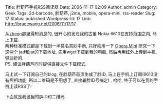 Title: 胖葫芦手机RSS阅读器
Date: 2006-11-17 02:09
Author: admin
Category: Geek
Tags: 2d-barcode, 胖葫芦, j2me, mobile, opera-mini, rss-reader
Slug: 17
Status: published
Wordpress-Id: 17
Link: http://brucewang.net/2006/11/17/17

从[zheng](http://www.klogs.org/2006/11/16/%e8%ae%a9%e4%ba%ba%e8%bd%bb%e6%9d%be%e8%b7%a8%e8%b6%8a%e6%89%8b%e6%9c%ba%e5%92%8c%e4%ba%92%e8%81%94%e7%bd%91%e7%9a%84%e8%83%96%e8%91%ab%e8%8a%a6.html)那里得知消息的,
很开心的发现我的古董 Nokia 6610在支持范围之内,
马上[下载](http://rss.modim.cn/download.htm).  
两种标准模式都是下载到一半莫名其妙中断, 只好动用一下 [Opera
Mini](http://www.opera.com/products/mobile/operamini/) 研究一下这两个
jad和jar的下载地址, 先用wget下载到我的电脑, 然后再用红外上传到手机,
够曲折的.  
PS. 建议[胖葫芦](http://rss.modim.cn)同时提供直接文件下载模式.

马上试一下订阅自己的blog, 在胖葫芦首页生成了胖ID,
马上在手机上订阅(6610没有照相功能, 所以二维码是不用想了,
直接输胖ID号搞定) , 哈哈, 终于可以在我的手机上读RSS了!

下面就是我这里的胖ID和二维码

<p>
<script type="text/javascript" src="http://rss.modim.cn/js/showBarcode.jsp?code=62000296"></script>
</p>

